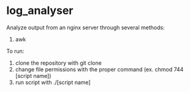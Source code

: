 # log_analyser

Analyze output from an nginx server through several methods:
  1. awk

To run:
  1. clone the repository with git clone
  2. change file permissions with the proper command (ex. chmod 744 [script name])
  3. run script with ./[script name]
